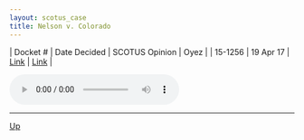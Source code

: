 ```yaml
---
layout: scotus_case
title: Nelson v. Colorado
---
```


| Docket # | Date Decided | SCOTUS Opinion | Oyez |
| 15-1256 | 19 Apr 17 | [Link](https://www.supremecourt.gov/opinions/boundvolumes/581BV.pdf#page=192) | [Link](https://www.oyez.org/cases/2016/15-1256) |

<audio controls>
   <source src='./resources/15-1256.mp3' type='audio/mpeg'>
</audio>

<object data='./resources/15-1256.pdf' type='application/pdf'></object>

---

[Up](./README.md)